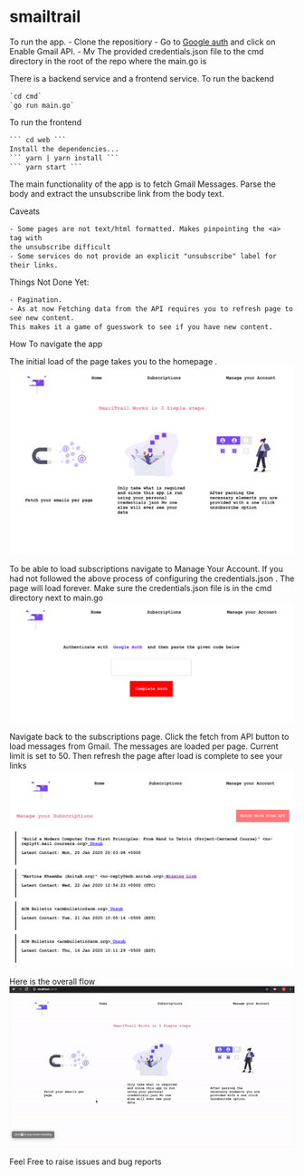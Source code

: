 # smailtrail

To run the app. - Clone the repositiory - Go to [Google auth](https://developers.google.com/gmail/api/quickstart/go) and click on Enable Gmail API. - Mv The provided credentials.json file to the cmd directory in the root of the repo where the main.go is

There is a backend service and a frontend service. To run the backend

    `cd cmd`
    `go run main.go`

To run the frontend

    ``` cd web ```
    Install the dependencies...
    ``` yarn | yarn install ```
    ``` yarn start ```

The main functionality of the app is to fetch Gmail Messages. Parse the body and extract the unsubscribe link from the body text.

Caveats

    - Some pages are not text/html formatted. Makes pinpointing the <a> tag with
    the unsubscribe difficult
    - Some services do not provide an explicit "unsubscribe" label for their links.

Things Not Done Yet:

    - Pagination.
    - As at now Fetching data from the API requires you to refresh page to see new content.
    This makes it a game of guesswork to see if you have new content.

How To navigate the app

The initial load of the page takes you to the homepage .
![Homepage Screenshot](/screenshots/home.png)

To be able to load subscriptions navigate to Manage Your Account. If you had not followed the above
process of configuring the credentials.json . The page will load forever. Make sure the credentials.json
file is in the cmd directory next to main.go
![Authpage Screenshot](/screenshots/auth.png)

Navigate back to the subscriptions page. Click the fetch from API button to load messages from Gmail.
The messages are loaded per page. Current limit is set to 50. Then refresh the page after load is complete
to see your links
![Authpage Screenshot](/screenshots/subs.png)

Here is the overall flow
![Overall Flow](/screenshots/smailtrail.gif)

Feel Free to raise issues and bug reports
